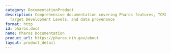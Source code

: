 ```yaml
---
category: DocumentationProduct
description: Comprehensive documentation covering Pharos features, TCRD data structure,
  Target Development Levels, and data provenance
format: http
id: pharos.docs
name: Pharos Documentation
product_url: https://pharos.nih.gov/about
layout: product_detail
---
```

